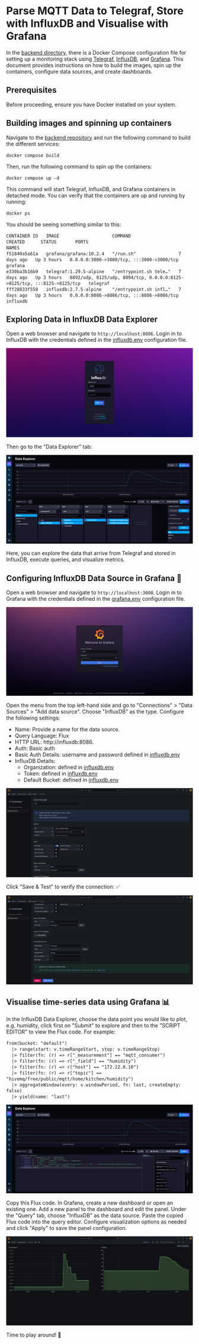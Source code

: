 # Parse MQTT Data to Telegraf, Store with InfluxDB and Visualise with Grafana

In the [backend directory](../backend), there is a Docker Compose configuration file for setting up a monitoring stack
using [Telegraf](https://www.influxdata.com/time-series-platform/telegraf/), [InfluxDB](https://www.influxdata.com/),
and [Grafana](https://grafana.com/). This document provides instructions on how to build the images,
spin up the containers, configure data sources, and create dashboards.

## Prerequisites

Before proceeding, ensure you have Docker installed on your system.

## Building images and spinning up containers

Navigate to the [backend repository](../backend) and run the following command to build the different services:

```shell
docker compose build
```

Then, run the following command to spin up the containers:

```shell
docker compose up -d
```

This command will start Telegraf, InfluxDB, and Grafana containers in detached mode. You can verify that the containers
are up and running by running:

```shell
docker ps
```

You should be seeing something similar to this:

```shell
CONTAINER ID   IMAGE                    COMMAND                  CREATED      STATUS       PORTS                                                                     NAMES
f51840a5a61a   grafana/grafana:10.2.4   "/run.sh"                7 days ago   Up 3 hours   0.0.0.0:3000->3000/tcp, :::3000->3000/tcp                                 grafana
e330ba3b16b9   telegraf:1.29.5-alpine   "/entrypoint.sh tele…"   7 days ago   Up 3 hours   8092/udp, 8125/udp, 8094/tcp, 0.0.0.0:8125->8125/tcp, :::8125->8125/tcp   telegraf
fff28833f558   influxdb:2.7.5-alpine    "/entrypoint.sh infl…"   7 days ago   Up 3 hours   0.0.0.0:8086->8086/tcp, :::8086->8086/tcp                                 influxdb
```

## Exploring Data in InfluxDB Data Explorer

Open a web browser and navigate to `http://localhost:8086`. Login in to InfluxDB with the credentials defined in the
[influxdb.env](../backend/influxdb.env) configuration file.

![influxdb_entry.png](../images/influxdb_entry.png)

Then go to the "Data Explorer" tab:

![influxdb_data_explorer.png](../images/influxdb_data_explorer.png)

Here, you can explore the data that arrive from Telegraf and stored in InfluxDB, execute queries, and visualize metrics.

## Configuring InfluxDB Data Source in Grafana 🚀 

Open a web browser and navigate to `http://localhost:3000`. Login in to Grafana with the credentials defined in the
[grafana.env](../backend/grafana.env) configuration file.

![grafana_entry.png](../images/grafana_entry.png)

Open the menu from the top left-hand side and go to "Connections" > "Data Sources" > "Add data source". Choose
"InfluxDB" as the type. Configure the following settings:

- Name: Provide a name for the data source.
- Query Language: Flux
- HTTP URL: http://influxdb:8086.
- Auth: Basic auth
- Basic Auth Details: username and password defined in [influxdb.env](../backend/influxdb.env)
- InfluxDB Details:
  - Organization: defined in [influxdb.env](../backend/influxdb.env)
  - Token: defined in [influxdb.env](../backend/influxdb.env)
  - Default Bucket: defined in [influxdb.env](../backend/influxdb.env)

![grafana_add_data_source.png](../images/grafana_add_data_source.png)

Click "Save & Test" to verify the connection: ✅ 

![grafana_add_data_source_save_test.png](../images/grafana_add_data_source_save_test.png)

## Visualise time-series data using Grafana 📊 

In the InfluxDB Data Explorer, choose the data point you would like to plot, e.g. humidity,
click first on "Submit" to explore and then to the "SCRIPT EDITOR" to view the Flux code. For example:

```shell
from(bucket: "default")
  |> range(start: v.timeRangeStart, stop: v.timeRangeStop)
  |> filter(fn: (r) => r["_measurement"] == "mqtt_consumer")
  |> filter(fn: (r) => r["_field"] == "humidity")
  |> filter(fn: (r) => r["host"] == "172.22.0.10")
  |> filter(fn: (r) => r["topic"] == "hivemq/free/public/mqtt/home/kitchen/humidity")
  |> aggregateWindow(every: v.windowPeriod, fn: last, createEmpty: false)
  |> yield(name: "last")
```

![influxdb_data_explorer_copy_code.png](../images/influxdb_data_explorer_copy_code.png)

Copy this Flux code. In Grafana, create a new dashboard or open an existing one. Add a new panel to the dashboard and
edit the panel. Under the "Query" tab, choose "InfluxDB" as the data source. Paste the copied Flux code into the query
editor. Configure visualization options as needed and click "Apply" to save the panel configuration.

![grafana_dashboard.png](../images/grafana_dashboard.png)

Time to play around! 🎉
